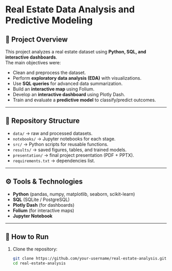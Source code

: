 # Real Estate Data Analysis and Predictive Modeling

## 📌 Project Overview
This project analyzes a real estate dataset using **Python, SQL, and interactive dashboards**.  
The main objectives were:
- Clean and preprocess the dataset.
- Perform **exploratory data analysis (EDA)** with visualizations.
- Use **SQL queries** for advanced data summarization.
- Build an **interactive map** using Folium.
- Develop an **interactive dashboard** using Plotly Dash.
- Train and evaluate a **predictive model** to classify/predict outcomes.

---

## 📂 Repository Structure
- `data/` → raw and processed datasets.
- `notebooks/` → Jupyter notebooks for each stage.
- `src/` → Python scripts for reusable functions.
- `results/` → saved figures, tables, and trained models.
- `presentation/` → final project presentation (PDF + PPTX).
- `requirements.txt` → dependencies list.

---

## ⚙️ Tools & Technologies
- **Python** (pandas, numpy, matplotlib, seaborn, scikit-learn)
- **SQL** (SQLite / PostgreSQL)
- **Plotly Dash** (for dashboards)
- **Folium** (for interactive maps)
- **Jupyter Notebook**

---

## 🚀 How to Run
1. Clone the repository:
   ```bash
   git clone https://github.com/your-username/real-estate-analysis.git
   cd real-estate-analysis
